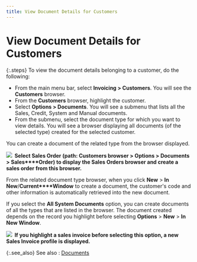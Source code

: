 ```yaml
---
title: View Document Details for Customers
---
```


# View Document Details for Customers


{:.steps}
To view the document details belonging to  a customer, do the following:

- From the main  menu bar, select **Invoicing &gt; Customers**.  You will see the **Customers** browser.
- From the **Customers** browser, highlight the customer.
- Select **Options &gt; Documents**. You will see  a submenu that lists all the Sales, Credit, System and Manual documents.
- From the submenu,  select the document type for which you want to view details. You will  see a browser displaying all documents (of the selected type) created  for the selected customer.



You can create a document of the related type from the browser displayed.


**![]({{site.mc_baseurl}}/img/example.gif)  Select  **Sales Order** (path: **Customers**  browser > **Options** > **Documents** > **Sales****Order**) to display the **Sales 
 Orders** browser and create a sales order from this browser.**


From the related document type browser, when you click **New** > **In New**/**Current****Window** to create a document, the  customer's code and other information is automatically retrieved into  the new document.


If you select the **All System Documents** option, you can create documents of all the types that are listed  in the browser. The document created depends on the record you highlight  before selecting **Options** >  **New** > **In 
 New Window**.


**![]({{site.mc_baseurl}}/img/example.gif)  If  you highlight a sales invoice before selecting this option, a new **Sales Invoice** profile is displayed.**


{:.see_also}
See also
: [Documents]({{site.mc_baseurl}}/customers-browser/information-available/documents.html)
